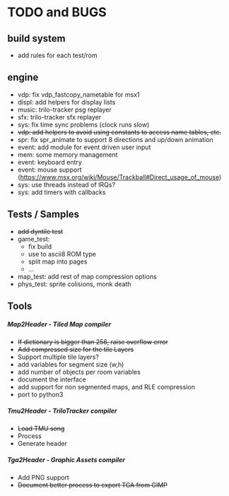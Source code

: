 # TODO and BUGS

## build system
- add rules for each test/rom

## engine
- vdp: fix vdp_fastcopy_nametable for msx1
- displ: add helpers for display lists
- music: trilo-tracker psg replayer
- sfx: trilo-tracker sfx replayer
- sys: fix time sync problems (clock runs slow)
- ~~vdp: add helpers to avoid using constants to access name tables, etc.~~
- spr: fix spr_animate to support 8 directions and up/down animation
- event: add module for event driven user input
- mem: some memory management
- event: keyboard entry
- event: mouse support (https://www.msx.org/wiki/Mouse/Trackball#Direct_usage_of_mouse)
- sys: use threads instead of IRQs?
- sys: add timers with callbacks

## Tests / Samples
- ~~add dyntile test~~
- game_test:
   - fix build
   - use to ascii8 ROM type
   - split map into pages
   - ...
- map_test: add rest of map compression options
- phys_test: sprite colisions, monk death

## Tools

##### Map2Header - Tiled Map compiler
- ~~If dictionary is bigger than 256, raise overflow error~~
- ~~Add compressed size for the tile Layers~~
- Support multiple tile layers?
- add variables for segment size (w,h)
- add number of objects per room variables
- document the interface
- add support for non segmented maps, and RLE compression
- port to python3

##### Tmu2Header - TriloTracker compiler
- ~~Load TMU song~~
- Process
- Generate header

##### Tga2Header - Graphic Assets compiler
- Add PNG support
- ~~Document better process to export TGA from GIMP~~
